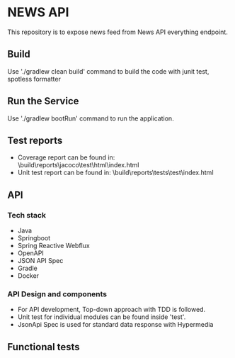 # NEWS API
This repository is to expose news feed from News API everything endpoint.

## Build
Use './gradlew clean build' command to build the code with junit test, spotless formatter

## Run the Service
Use './gradlew bootRun' command to run the application.

## Test reports
- Coverage report can be found in: \build\reports\jacoco\test\html\index.html
- Unit test report can be found in: \build\reports\tests\test\index.html

## API 
### Tech stack

- Java
- Springboot
- Spring Reactive Webflux
- OpenAPI
- JSON API Spec
- Gradle
- Docker

### API Design and components

- For API development, Top-down approach with TDD is followed. 
- Unit test for individual modules can be found inside 'test'.
- JsonApi Spec is used for standard data response with Hypermedia


## Functional tests
